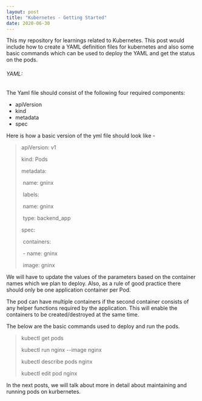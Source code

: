 ```yaml
---
layout: post
title: "Kubernetes - Getting Started"
date: 2020-06-30
---
```


This my repository for learnings related to Kubernetes. This post would include how to create a YAML definition files for kubernetes and also some basic commands which can be used to deploy the YAML and get the status on the pods.



###### YAML:

The Yaml file should consist of the following four required components:

- apiVersion
- kind
- metadata
- spec

Here is how a basic version of the yml file should look like -

>apiVersion: v1
>
>kind: Pods
>
>metadata:
>
>​	name: gninx
>
>​	labels: 
>
>​		name: gninx
>
>​		type: backend_app
>
>spec:
>
>​	containers:
>
>​		-  name: gninx 
>
>​		   image: gninx

We will have to update the values of the parameters based on the container names which we plan to deploy. Also, as a rule of good practice there should only be one application container per Pod. 

The pod can have multiple containers if the second container consists of any helper functions required by the application. This will enable the containers to be created/destroyed at the same time.

The below are the basic commands used to deploy and run the pods. 

> kubectl get pods
>
> kubectl run nginx --image nginx
>
> kubectl describe pods nginx
>
> kubectl edit pod nginx

In the next posts, we will talk about more in detail about maintaining and running pods on kurbernetes. 



